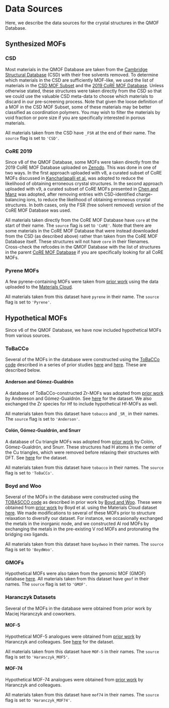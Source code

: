 # Data Sources
Here, we describe the data sources for the crystal structures in the QMOF Database.

## Synthesized MOFs
### CSD
Most materials in the QMOF Database are taken from the [Cambridge Structural Database](https://www.ccdc.cam.ac.uk/structures/) (CSD) with their free solvents removed. To determine which materials in the CSD are sufficiently MOF-like, we used the list of materials in the [CSD MOF Subset](https://pubs.acs.org/doi/abs/10.1021/acs.chemmater.7b00441) and the [2019 CoRE MOF Database](https://pubs.acs.org/doi/abs/10.1021/acs.jced.9b00835). Unless otherwise stated, these structures were taken directly from the CSD so that we could use the valuable CSD meta-data to choose which materials to discard in our pre-screening process. Note that given the loose definition of a MOF in the CSD MOF Subset, some of these materials may be better classified as coordination polymers. You may wish to filter the materials by void fraction or pore size if you are specifically interested in porous materials.

All materials taken from the CSD have `_FSR` at the end of their name. The `source` flag is set to `'CSD'`.

### CoRE 2019
Since v8 of the QMOF Database, some MOFs were taken directly from the 2019 CoRE MOF Database uploaded on [Zenodo](https://doi.org/10.5281/zenodo.3677685
). This was done in one of two ways. In the first approach uploaded with v8, a curated subset of CoRE MOFs discussed in [Kancharlapalli et al.](https://pubs.acs.org/doi/abs/10.1021/acs.jctc.0c01229) was adopted to reduce the likelihood of obtaining erroneous crystal structures. In the second approach uploaded with v9, a curated subset of CoRE MOFs presented in [Chen and Manz](https://pubs.rsc.org/en/content/articlehtml/2020/ra/d0ra02498h) was adopted, after removing entries with CSD-identified charge-balancing ions, to reduce the likelihood of obtaining erroneous crystal structures. In both cases, only the FSR (free solvent removed) version of the CoRE MOF Database was used.

All materials taken directly from the CoRE MOF Database have `core` at the start of their name. The `source` flag is set to `'CoRE'`. Note that there are some materials in the CoRE MOF Database that were instead downloaded from the CSD (as described above) rather than taken from the CoRE MOF Database itself. These structures will not have `core` in their filenames. Cross-check the refcodes in the QMOF Database with the list of structures in the parent [CoRE MOF Database](https://doi.org/10.5281/zenodo.3677685) if you are specifically looking for all CoRE MOFs.

### Pyrene MOFs
A few pyrene-containing MOFs were taken from [prior work](https://pubs.rsc.org/en/content/articlehtml/2021/cs/d0cs00424c) using the data uploaded to the [Materials Cloud](https://doi.org/10.24435/materialscloud:z5-ct).

All materials taken from this dataset have `pyrene` in their name. The `source` flag is set to `'Pyrene'`.

## Hypothetical MOFs
Since v6 of the QMOF Database, we have now included hypothetical MOFs from various sources.

### ToBaCCo
Several of the MOFs in the database were constructed using the [ToBaCCo code](https://github.com/tobacco-mofs/tobacco_3.0) described in a series of prior studies [here](https://pubs.acs.org/doi/abs/10.1021/acs.cgd.7b00848) and [here](https://pubs.rsc.org/en/content/articlehtml/2019/ce/c8ce01637b). These are described below.

#### Anderson and Gómez-Gualdrón
A database of ToBaCCo-constructed Zr-MOFs was adopted from [prior work](https://aip.scitation.org/doi/full/10.1063/5.0048736) by Andereson and Gómez-Gualdrón. See [here](https://osf.io/7dgvy/) for the dataset. We also exchanged the Zr species for Hf to include hypothetical Hf-MOFs as well.

All materials taken from this dataset have `tobacco` and `_SR_` in their names. The `source` flag is set to `'Anderson'`.

#### Colón, Gómez-Gualdrón, and Snurr
A database of Cu triangle MOFs was adopted from [prior work](https://pubs.acs.org/doi/abs/10.1021/acs.cgd.7b00848) by Colón, Gómez-Gualdrón, and Snurr. These structures had H atoms in the center of the Cu triangles, which were removed before relaxing their structures with DFT. See [here](https://github.com/snurr-group/tobacco_mofs_mc_0_node) for the dataset.

All materials taken from this dataset have `tobacco` in their names. The `source` flag is set to `'ToBaCCo'`.

### Boyd and Woo
Several of the MOFs in the database were constructed using the [TOBASCCO code](https://github.com/peteboyd/tobascco) as described in prior work by [Boyd and Woo](https://pubs.rsc.org/en/content/articlehtml/2016/ce/c6ce00407e). These were obtained from [prior work](https://www.nature.com/articles/s41586-019-1798-7) by Boyd et al. using the Materials Cloud dataset [here](https://doi.org/10.24435/materialscloud:2018.0016/v3). We  made modifications to several of these MOFs prior to structure relaxation to diversify our dataset. For instance, we occasionally exchanged the metals in the inorganic node, and we constructed Al rod MOFs by exchanging the metals in the pre-existing V rod MOFs and protonating the bridging oxo ligands.

All materials taken from this dataset have `boydwoo` in their names. The `source` flag is set to `'BoydWoo'`.

### GMOFs
Hypothetical MOFs were also taken from the genomic MOF (GMOF) database [here](https://figshare.com/s/ec378d7315581e48f1e4). All materials taken from this dataset have `gmof` in their names. The `source` flag is set to `'GMOF'`.

### Haranczyk Datasets
Several of the MOFs in the database were obtained from prior work by Maciej Haranczyk and coworkers.

#### MOF-5
Hypothetical MOF-5 analogues were obtained from [prior work](https://pubs.acs.org/doi/abs/10.1021/jp401920y) by Haranczyk and colleagues. See [here](http://nanoporousmaterials.org/databases/) for the dataset.

All materials taken from this dataset have `MOF-5` in their names. The `source` flag is set to `'Haranczyk_MOF5'`.

#### MOF-74
Hypothetical MOF-74 analogues were obtained from [prior work](https://pubs.rsc.org/en/content/articlehtml/2016/sc/c6sc01477a) by Haranczyk and colleagues.

All materials taken from this dataset have `mof74` in their names. The `source` flag is set to `'Haranczyk_MOF74'`.

